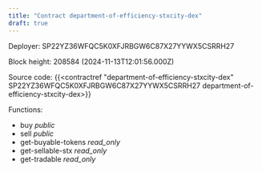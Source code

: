```yaml
---
title: "Contract department-of-efficiency-stxcity-dex"
draft: true
---
```

Deployer: SP22YZ36WFQC5K0XFJRBGW6C87X27YYWX5CSRRH27


 



Block height: 208584 (2024-11-13T12:01:56.000Z)

Source code: {{<contractref "department-of-efficiency-stxcity-dex" SP22YZ36WFQC5K0XFJRBGW6C87X27YYWX5CSRRH27 department-of-efficiency-stxcity-dex>}}

Functions:

* buy _public_
* sell _public_
* get-buyable-tokens _read_only_
* get-sellable-stx _read_only_
* get-tradable _read_only_
